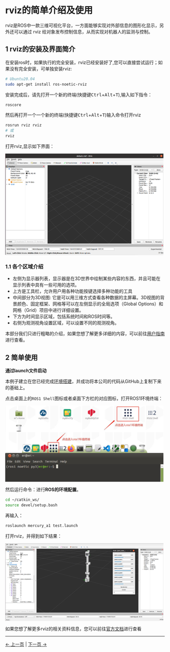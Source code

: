 # rviz的简单介绍及使用

rviz是ROS中一款三维可视化平台，一方面能够实现对外部信息的图形化显示，另外还可以通过 rviz 给对象发布控制信息，从而实现对机器人的监测与控制。

## 1 rviz的安装及界面简介

在安装ros时，如果执行的完全安装，rviz已经安装好了,您可以直接尝试运行；如果没有完全安装，可单独安装rviz:

```bash
# Ubuntu20.04
sudo apt-get install ros-noetic-rviz    
```

安装完成后，请先打开一个新的终端(快捷键<kbd>Ctrl</kbd>+<kbd>Alt</kbd>+<kbd>T</kbd>),输入如下指令：

```bash
roscore
```

然后再打开一个一个新的终端(快捷键<kbd>Ctrl</kbd>+<kbd>Alt</kbd>+<kbd>T</kbd>)输入命令打开rviz

```bash
rosrun rviz rviz
# 或
rviz
```

打开rviz,显示如下界面：

<img src =../../resources/11-ApplicationBaseROS/rviz-1.png
width ="500"  align = "center">

### 1.1 各个区域介绍

+ 左侧为显示器列表，显示器是在3D世界中绘制某些内容的东西，并且可能在显示列表中具有一些可用的选项。
+ 上方是工具栏，允许用户用各种功能按键选择多种功能的工具
+ 中间部分为3D视图: 它是可以用三维方式查看各种数据的主屏幕。3D视图的背景颜色、固定框架、网格等可以在左侧显示的全局选项（Global Options）和网格（Grid）项目中进行详细设置。
+ 下方为时间显示区域，包括系统时间和ROS时间等。
+ 右侧为观测视角设置区域，可以设置不同的观测视角。

本部分我们只进行粗略的介绍，如果您想了解更多详细的内容，可以前往[用户指南](http://wiki.ros.org/rviz/UserGuide)进行查看。

## 2 简单使用

**通过launch文件启动**

本例子建立在您已经完成[环境搭建](11.1.1-EnvironmentBuilding.md)，并成功将本公司的代码从GitHub上复制下来的基础上。

点击桌面上的`ROS1 Shell`图标或者桌面下方栏的对应图标，打开ROS1环境终端：

<img src =../../resources/11-ApplicationBaseROS/11.1.1-1.jpg
width ="500"  align = "center">
<img src =../../resources/11-ApplicationBaseROS/11.1.1-2.jpg
width ="500"  align = "center">
<img src =../../resources/11-ApplicationBaseROS/11.1.1-3.jpg
width ="500"  align = "center">

然后运行命令：进行**ROS的环境配置**。

```bash
cd ~/catkin_ws/
source devel/setup.bash
```

再输入：

```bash
roslaunch mercury_a1 test.launch
```

打开rviz，并得到如下结果：

<img src =../../resources/11-ApplicationBaseROS/mercuryA1_test.png
width ="500"  align = "center">

如果您想了解更多rviz的相关资料信息，您可以前往[官方文档](http://wiki.ros.org/rviz)进行查看

---

[← 上一页](11.1.2-ROS_Basics.md) | [下一页 →](11.1.4-BasicFunction.md)
